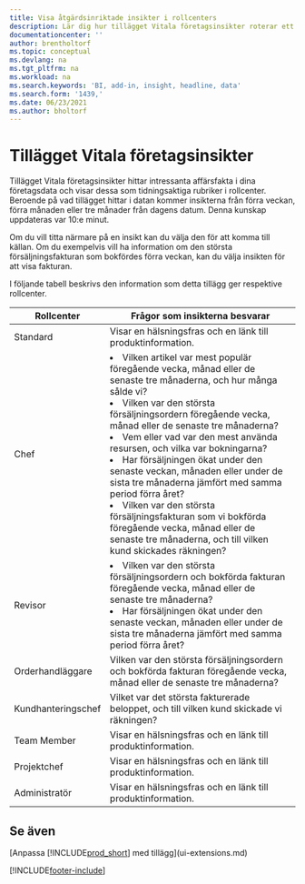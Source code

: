 ```yaml
---
title: Visa åtgärdsinriktade insikter i rollcenters
description: Lär dig hur tillägget Vitala företagsinsikter roterar ett antal företagsinsikter om rollcenter.
documentationcenter: ''
author: brentholtorf
ms.topic: conceptual
ms.devlang: na
ms.tgt_pltfrm: na
ms.workload: na
ms.search.keywords: 'BI, add-in, insight, headline, data'
ms.search.form: '1439,'
ms.date: 06/23/2021
ms.author: bholtorf
---
```


# <a name="the-essential-business-insights-extension"></a>Tillägget Vitala företagsinsikter

Tillägget Vitala företagsinsikter hittar intressanta affärsfakta i dina företagsdata och visar dessa som tidningsaktiga rubriker i rollcenter. Beroende på vad tillägget hittar i datan kommer insikterna från förra veckan, förra månaden eller tre månader från dagens datum. Denna kunskap uppdateras var 10:e minut.  

Om du vill titta närmare på en insikt kan du välja den för att komma till källan. Om du exempelvis vill ha information om den största försäljningsfakturan som bokfördes förra veckan, kan du välja insikten för att visa fakturan.

I följande tabell beskrivs den information som detta tillägg ger respektive rollcenter.

|Rollcenter|Frågor som insikterna besvarar|
|----|-----|
|Standard|Visar en hälsningsfras och en länk till produktinformation.|
|Chef|<li> Vilken artikel var mest populär föregående vecka, månad eller de senaste tre månaderna, och hur många sålde vi?<br><li> Vilken var den största försäljningsordern föregående vecka, månad eller de senaste tre månaderna?<br><li> Vem eller vad var den mest använda resursen, och vilka var bokningarna?<br><li> Har försäljningen ökat under den senaste veckan, månaden eller under de sista tre månaderna jämfört med samma period förra året?<br><li> Vilken var den största försäljningsfakturan som vi bokförda föregående vecka, månad eller de senaste tre månaderna, och till vilken kund skickades räkningen?</li> |
|Revisor|<li> Vilken var den största försäljningsordern och bokförda fakturan föregående vecka, månad eller de senaste tre månaderna?<br><li> Har försäljningen ökat under den senaste veckan, månaden eller under de sista tre månaderna jämfört med samma period förra året? |
|Orderhandläggare| Vilken var den största försäljningsordern och bokförda fakturan föregående vecka, månad eller de senaste tre månaderna?|
|Kundhanteringschef| Vilket var det största fakturerade beloppet, och till vilken kund skickade vi räkningen?|
|Team Member| Visar en hälsningsfras och en länk till produktinformation.|
|Projektchef| Visar en hälsningsfras och en länk till produktinformation.|
|Administratör| Visar en hälsningsfras och en länk till produktinformation.|

## <a name="see-also"></a>Se även

[Anpassa [!INCLUDE[prod_short](includes/prod_short.md)] med tillägg](ui-extensions.md)

[!INCLUDE[footer-include](includes/footer-banner.md)]
